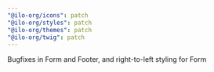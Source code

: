 ```yaml
---
"@ilo-org/icons": patch
"@ilo-org/styles": patch
"@ilo-org/themes": patch
"@ilo-org/twig": patch
---
```


Bugfixes in Form and Footer, and right-to-left styling for Form
